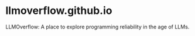 # llmoverflow.github.io
LLMOverflow: A place to explore programming reliability in the age of LLMs.
